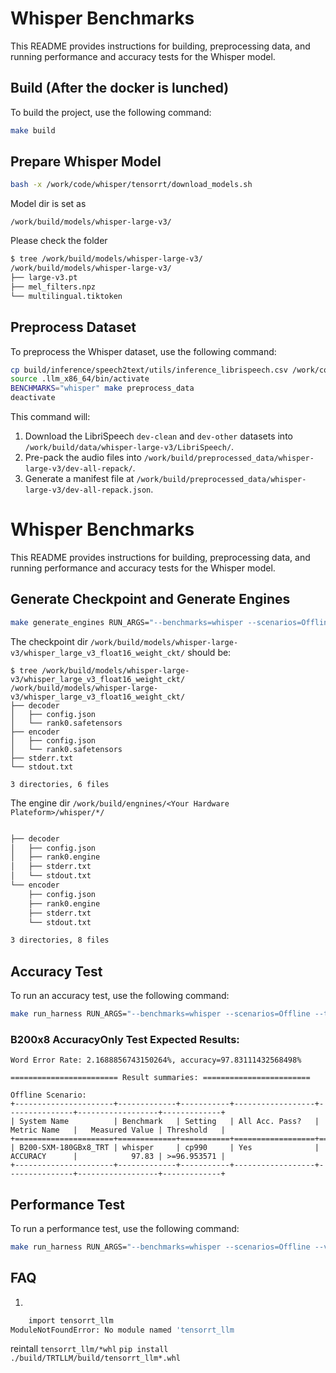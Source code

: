 # Whisper Benchmarks

This README provides instructions for building, preprocessing data, and running performance and accuracy tests for the Whisper model.

## Build (After the docker is lunched)

To build the project, use the following command:

```bash
make build
```

## Prepare Whisper Model

```bash
bash -x /work/code/whisper/tensorrt/download_models.sh
```
Model dir is set as

`/work/build/models/whisper-large-v3/`

Please check the folder
```bash
$ tree /work/build/models/whisper-large-v3/
/work/build/models/whisper-large-v3/
├── large-v3.pt
├── mel_filters.npz
└── multilingual.tiktoken
```


## Preprocess Dataset

To preprocess the Whisper dataset, use the following command:

```bash
cp build/inference/speech2text/utils/inference_librispeech.csv /work/code/whisper/tensorrt/utils/inference_librispeech.csv
source .llm_x86_64/bin/activate
BENCHMARKS="whisper" make preprocess_data
deactivate
```

This command will:

1.  Download the LibriSpeech `dev-clean` and `dev-other` datasets into `/work/build/data/whisper-large-v3/LibriSpeech/`.
2.  Pre-pack the audio files into `/work/build/preprocessed_data/whisper-large-v3/dev-all-repack/`.
3.  Generate a manifest file at `/work/build/preprocessed_data/whisper-large-v3/dev-all-repack.json`.
# Whisper Benchmarks

This README provides instructions for building, preprocessing data, and running performance and accuracy tests for the Whisper model.
## Generate Checkpoint and Generate Engines

```bash
make generate_engines RUN_ARGS="--benchmarks=whisper --scenarios=Offline"

```

The checkpoint dir `/work/build/models/whisper-large-v3/whisper_large_v3_float16_weight_ckt/` should be:

```
$ tree /work/build/models/whisper-large-v3/whisper_large_v3_float16_weight_ckt/
/work/build/models/whisper-large-v3/whisper_large_v3_float16_weight_ckt/
├── decoder
│   ├── config.json
│   └── rank0.safetensors
├── encoder
│   ├── config.json
│   └── rank0.safetensors
├── stderr.txt
└── stdout.txt

3 directories, 6 files
```

The engine dir `/work/build/engnines/<Your Hardware Plateform>/whisper/*/`

```bash

├── decoder
│   ├── config.json
│   ├── rank0.engine
│   ├── stderr.txt
│   └── stdout.txt
└── encoder
    ├── config.json
    ├── rank0.engine
    ├── stderr.txt
    └── stdout.txt

3 directories, 8 files
```
## Accuracy Test

To run an accuracy test, use the following command:

```bash
make run_harness RUN_ARGS="--benchmarks=whisper --scenarios=Offline --test_mode=AccuracyOnly"
```
### B200x8 AccuracyOnly Test Expected Results:
```
Word Error Rate: 2.1688856743150264%, accuracy=97.83111432568498%

======================== Result summaries: ========================

Offline Scenario:
+----------------------+-------------+-----------+------------------+---------------+------------------+-------------+
| System Name          | Benchmark   | Setting   | All Acc. Pass?   | Metric Name   |   Measured Value | Threshold   |
+======================+=============+===========+==================+===============+==================+=============+
| B200-SXM-180GBx8_TRT | whisper     | cp990     | Yes              | ACCURACY      |            97.83 | >=96.953571 |
+----------------------+-------------+-----------+------------------+---------------+------------------+-------------+

```

## Performance Test

To run a performance test, use the following command:

```bash
make run_harness RUN_ARGS="--benchmarks=whisper --scenarios=Offline --verbose --test_mode=PerformanceOnly"
```

## FAQ

1.
```bash
    import tensorrt_llm
ModuleNotFoundError: No module named 'tensorrt_llm
```
reintall `tensorrt_llm/*whl`
`
pip install ./build/TRTLLM/build/tensorrt_llm*.whl
`
